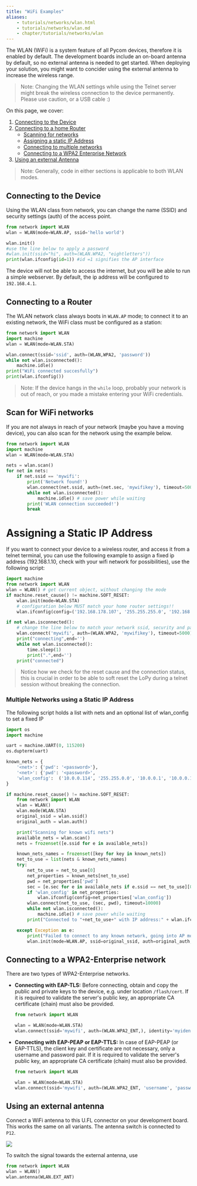 ```yaml
---
title: "WiFi Examples"
aliases:
    - tutorials/networks/wlan.html
    - tutorials/networks/wlan.md
    - chapter/tutorials/networks/wlan
---
```


The WLAN (WiFi) is a system feature of all Pycom devices, therefore it is enabled by default. The development boards include an on-board antenna by default, so no external antenna is needed to get started. When deploying your solution, you might want to concider using the external antenna to increase the wireless range. 

>Note: Changing the WLAN settings while using the Telnet server might break the wireless connection to the device permanently. Please use caution, or a USB cable :)

On this page, we cover:
1. [Connecting to the Device](#connecting-to-the-device)
2. [Connecting to a home Router](#connecting-to-a-router)
    * [Scanning for networks](#scan-for-wifi-networks)
    * [Assigning a static IP Address](#assigning-a-static-ip-address) 
    * [Connecting to multiple networks](#multiple-networks-using-a-static-ip-address)
    * [Connecting to a WPA2 Enterprise Network](#connecting-to-a-wpa2-enterprise-network)
3. [Using an external Antenna](#using-an-external-antenna)


>Note: Generally, code in either sections is applicable to both WLAN modes.

## Connecting to the Device
Using the WLAN class from network, you can change the name (SSID) and security settings (auth) of the access point.  

```python
from network import WLAN
wlan = WLAN(mode=WLAN.AP, ssid='hello world')

wlan.init()
#use the line below to apply a password
#wlan.init(ssid="hi", auth=(WLAN.WPA2, "eightletters"))
print(wlan.ifconfig(id=1)) #id =1 signifies the AP interface
```
The device will not be able to access the internet, but you will be able to run a simple webserver. By default, the ip address will be configured to `192.168.4.1`.

## Connecting to a Router

The WLAN network class always boots in `WLAN.AP` mode; to connect it to an existing network, the WiFi class must be configured as a station:

```python
from network import WLAN
import machine
wlan = WLAN(mode=WLAN.STA)

wlan.connect(ssid='ssid', auth=(WLAN,WPA2, 'password'))
while not wlan.isconnected():
    machine.idle()
print("WiFi connected succesfully")
print(wlan.ifconfig())
```

>Note: If the device hangs in the `while` loop, probably your network is out of reach, or you made a mistake entering your WiFi credentials.

## Scan for WiFi networks
If you are not always in reach of your network (maybe you have a moving device), you can also scan for the network using the example below.

```python
from network import WLAN
import machine
wlan = WLAN(mode=WLAN.STA)

nets = wlan.scan()
for net in nets:
    if net.ssid == 'mywifi':
        print('Network found!')
        wlan.connect(net.ssid, auth=(net.sec, 'mywifikey'), timeout=5000)
        while not wlan.isconnected():
            machine.idle() # save power while waiting
        print('WLAN connection succeeded!')
        break
```

# Assigning a Static IP Address 
If you want to connect your device to a wireless router, and access it from a telnet terminal, you can use the following example to assign a fixed ip address (192.168.1.10, check with your wifi network for possibilities), use the following script:

```python
import machine
from network import WLAN
wlan = WLAN() # get current object, without changing the mode
if machine.reset_cause() != machine.SOFT_RESET:
    wlan.init(mode=WLAN.STA)
    # configuration below MUST match your home router settings!!
    wlan.ifconfig(config=('192.168.178.107', '255.255.255.0', '192.168.1.10', '8.8.8.8')) # (ip, subnet_mask, gateway, DNS_server)

if not wlan.isconnected():
    # change the line below to match your network ssid, security and password
    wlan.connect('mywifi', auth=(WLAN.WPA2, 'mywifikey'), timeout=5000)
    print("connecting",end='')
    while not wlan.isconnected():
        time.sleep(1)
        print(".",end='')
    print("connected")
```
> Notice how we check for the reset cause and the connection status, this is crucial in order to be able to soft reset the LoPy during a telnet session without breaking the connection.

### Multiple Networks using a Static IP Address
The following script holds a list with nets and an optional list of wlan_config to set a fixed IP

```python
import os
import machine

uart = machine.UART(0, 115200)
os.dupterm(uart)

known_nets = {
    '<net>': {'pwd': '<password>'},
    '<net>': {'pwd': '<password>', 
    'wlan_config':  ('10.0.0.114', '255.255.0.0', '10.0.0.1', '10.0.0.1')}, # (ip, subnet_mask, gateway, DNS_server)
}

if machine.reset_cause() != machine.SOFT_RESET:
    from network import WLAN
    wlan = WLAN()
    wlan.mode(WLAN.STA)
    original_ssid = wlan.ssid()
    original_auth = wlan.auth()

    print("Scanning for known wifi nets")
    available_nets = wlan.scan()
    nets = frozenset([e.ssid for e in available_nets])

    known_nets_names = frozenset([key for key in known_nets])
    net_to_use = list(nets & known_nets_names)
    try:
        net_to_use = net_to_use[0]
        net_properties = known_nets[net_to_use]
        pwd = net_properties['pwd']
        sec = [e.sec for e in available_nets if e.ssid == net_to_use][0]
        if 'wlan_config' in net_properties:
            wlan.ifconfig(config=net_properties['wlan_config'])
        wlan.connect(net_to_use, (sec, pwd), timeout=10000)
        while not wlan.isconnected():
            machine.idle() # save power while waiting
        print("Connected to "+net_to_use+" with IP address:" + wlan.ifconfig()[0])

    except Exception as e:
        print("Failed to connect to any known network, going into AP mode")
        wlan.init(mode=WLAN.AP, ssid=original_ssid, auth=original_auth, channel=6, antenna=WLAN.INT_ANT)
```
## Connecting to a WPA2-Enterprise network

There are two types of WPA2-Enterprise networks.

* **Connecting with EAP-TLS:**
Before connecting, obtain and copy the public and private keys to the device, e.g. under location `/flash/cert`. If it is required to validate the server's public key, an appropriate CA certificate (chain) must also be provided.

    ```python
    from network import WLAN

    wlan = WLAN(mode=WLAN.STA)
    wlan.connect(ssid='mywifi', auth=(WLAN.WPA2_ENT,), identity='myidentity', ca_certs='/flash/cert/ca.pem', keyfile='/flash/cert/client.key', certfile='/flash/cert/client.crt')
    ```

* **Connecting with EAP-PEAP or EAP-TTLS:**
In case of EAP-PEAP (or EAP-TTLS), the client key and certificate are not necessary, only a username and password pair. If it is required to validate the server's public key, an appropriate CA certificate (chain) must also be provided.

    ```python
    from network import WLAN

    wlan = WLAN(mode=WLAN.STA)
    wlan.connect(ssid='mywifi', auth=(WLAN.WPA2_ENT, 'username', 'password'), [identity='myidentity', ca_certs='/flash/cert/ca.pem'])
    ```


## Using an external antenna

Connect a WiFi antenna to this U.FL connector on your development board. This works the same on all variants. The antenna switch is connected to `P12`. 

![](/gitbook/assets/wifi_pigtail_ant_lopy4.png) 


To switch the signal towards the external antenna, use
```python
from network import WLAN
wlan = WLAN()
wlan.antenna(WLAN.EXT_ANT)
```



